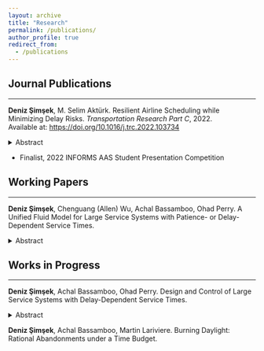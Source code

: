 ```yaml
---
layout: archive
title: "Research"
permalink: /publications/
author_profile: true
redirect_from:
  - /publications
---
```


## Journal Publications
---
**Deniz Şimşek**, M. Selim Aktürk. Resilient Airline Scheduling while Minimizing Delay Risks. *Transportation Research Part C*, 2022.  
Available at: <a href="https://doi.org/10.1016/j.trc.2022.103734" target="_blank">https://doi.org/10.1016/j.trc.2022.103734</a>

<details>
  <summary>Abstract</summary>
  <div style="font-size: 0.8em; font-weight: 400; margin: 15px;"> 
  Airlines tend to design their flights schedules with the primary concern of the minimization of operational costs. However, the recently emerging idea of resilient scheduling defined as staying operational in case of unexpected disruptions and adaptability should be of great importance for airlines as well due to the high opportunity costs caused by the flight cancellations and passenger inconvenience caused by delays in the schedule. In this study, we integrate resilient airline schedule design, aircraft routing and fleet assignment problems with uncertain non-cruise times and controllable cruise times. We follow a data-driven method to estimate flight delay probabilities to calculate the airport congestion coefficients required for the probability distributions of non-cruise time random variables. We formulate the problem as a bi-criteria nonlinear mixed integer mathematical model with chance constraints. The nonlinearity caused by the fuel consumption and CO2 emission function associated with the controllable cruise times in our first objective is handled by second order conic inequalities. We minimize the total absolute deviation of the aircraft path variability’s from the average in our second objective to generate balanced schedules in terms of resilience. We compare the recovery performances of our proposed schedules to the minimum cost schedules by a scenario-based posterior analysis.
  </div>
</details>

  * Finalist, 2022 INFORMS AAS Student Presentation Competition

## Working Papers
---
**Deniz Şimşek**, Chenguang (Allen) Wu, Achal Bassamboo, Ohad Perry. A Unified Fluid Model for Large Service Systems with Patience- or Delay-Dependent Service Times.  

<details>
  <summary>Abstract</summary>
  <div style="font-size: 0.8em; font-weight: 400; margin: 15px;"> 
  We consider queueing systems with a single pool with many servers, assuming the service time of each customer depends on the delay of that customer in queue. Such dependence can be due to the customers having patience for waiting that depends on their individual service requirement, or due to having their service-time distribution be a function of the time spent in queue. We refer to the former dependence mechanism as "exogenous dependence" and to that latter as "endogenous dependence." Since exact analysis of the stochastic system under either dependence mechanism is intractable, we propose a deterministic approximation for the (mean) queueing dynamics, and refer to that approximation as a Unified Fluid Model (UFM), since it captures both dependence mechanisms simultaneously. When the arrival rates are constant, we characterize conditions for the existence of a unique stationary point for the UFM, and prove that those conditions always hold when the dependence is exogenous. However, the UFM may possess multiple equilibria, with each equilibrium point being either locally stable so that any trajectory of the UFM passing through a neighborhood of that point will converge to it or unstable, so that any trajectory is repelled away from that point. The implications for the stochastic system of the UFM having multiple equilibrium points are two-fold. First, the stochastic fluctuations in steady state may be an order of magnitude larger than the typical fluctuations in many-server queueing systems. Second, the system may experience congestion collapse, namely, the system is substantially more congested than it should be under the current staffing and arrival rate, e.g., an underloaded system may get "stuck" in a severe overload state. Simulation examples verify the accuracy of the UFM, and demonstrate the implications of our analyses to the stochastic system that the UFM approximates.
  </div>
</details>

## Works in Progress
---
**Deniz Şimşek**, Achal Bassamboo, Ohad Perry. Design and Control of Large Service Systems with Delay-Dependent Service Times.

<details>
  <summary>Abstract</summary>
  <div style="font-size: 0.8em; font-weight: 400; margin: 15px;"> 
Service systems often exhibit complex dynamics when customer service times depend on the delay experienced in queue, a phenomenon observed across various settings such as healthcare and hospitality. This delay-dependent service time introduces non-Markovian dynamics that render exact analysis of large service systems intractable. Deterministic fluid models approximating the system dynamics uncover some operational challenges arising from delay-dependence. These systems can exhibit multi-stability, where the queue fluctuates between multiple equilibria. In large systems, these transitions become infrequent, potentially leading to prolonged periods of severe congestion referred as congestion collapse. Conversely, in smaller systems, the system frequently shifts between equilibria, causing high variability. To mitigate these issues, we propose two tailored strategies: For large systems, we introduce the “slingshot policy”, a dynamic control that alternates between first-come-first-served (FCFS) and last-come-first-served (LCFS) scheduling to stabilize the system at the more desirable equilibrium. For smaller systems, we propose a “depooling mechanism”, where the service pool is strategically divided into smaller, uni-stable subsystems, effectively eliminating multi-stability at the design stage. Our framework provides actionable solutions for system design and control. The proposed approaches are supported by both theoretical analysis and simulation studies, offering practical insights to improve the stability, reliability, and efficiency of service systems affected by delay-dependent dynamics.
  </div>
</details>

**Deniz Şimşek**, Achal Bassamboo, Martin Lariviere. Burning Daylight: Rational Abandonments under a Time Budget.
